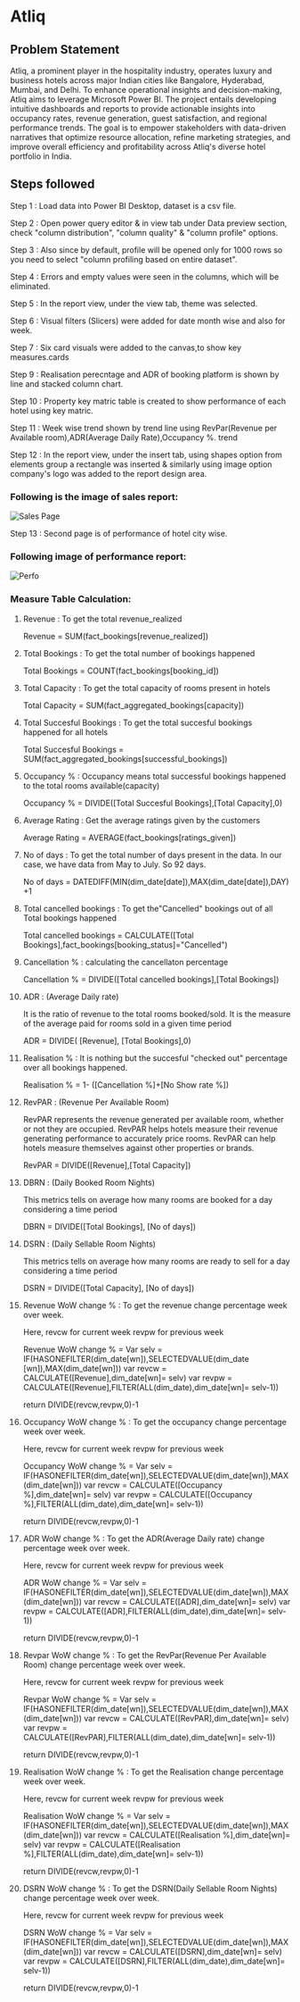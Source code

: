 # Atliq
## Problem Statement

Atliq, a prominent player in the hospitality industry, operates luxury and business hotels across major Indian cities like Bangalore, Hyderabad, Mumbai, and Delhi. To enhance operational insights and decision-making, Atliq aims to leverage Microsoft Power BI. The project entails developing intuitive dashboards and reports to provide actionable insights into occupancy rates, revenue generation, guest satisfaction, and regional performance trends. The goal is to empower stakeholders with data-driven narratives that optimize resource allocation, refine marketing strategies, and improve overall efficiency and profitability across Atliq's diverse hotel portfolio in India.

## Steps followed
Step 1 : Load data into Power BI Desktop, dataset is a csv file.

Step 2 : Open power query editor & in view tab under Data preview section, check "column distribution", "column quality" & "column profile" options.

Step 3 : Also since by default, profile will be opened only for 1000 rows so you need to select "column profiling based on entire dataset".

Step 4 : Errors and empty values were seen in the columns, which will be eliminated.

Step 5 : In the report view, under the view tab, theme was selected.

Step 6 : Visual filters (Slicers) were added for date month wise and also for week.

Step 7 : Six card visuals were added to the canvas,to show key measures.cards

Step 9 : Realisation perecntage and ADR of booking platform is shown by line and stacked column chart.

Step 10 : Property key matric table is created to show performance of each hotel using key matric.

Step 11 : Week wise trend shown by trend line using RevPar(Revenue per Available room),ADR(Average Daily Rate),Occupancy %. trend

Step 12 : In the report view, under the insert tab, using shapes option from elements group a rectangle was inserted & similarly using image option company's logo was added to the report design area. 
### Following is the image of sales report:
![Sales Page](https://github.com/aniketpawar123/Project-Atliq/assets/123149177/d565b26e-8884-4837-aebd-c0e9a53c1397)



Step 13 : Second page is of performance of hotel city wise. 
### Following image of performance report:


![Perfo](https://github.com/aniketpawar123/Project-Atliq/assets/123149177/62390f43-f24c-4887-b4fb-07783a0b311d)

### Measure Table Calculation:
1. Revenue : To get the total revenue_realized

    Revenue = SUM(fact_bookings[revenue_realized])

2. Total Bookings : To get the total number of bookings happened

    Total Bookings = COUNT(fact_bookings[booking_id])

3. Total Capacity : To get the total capacity of rooms present in hotels

    Total Capacity = SUM(fact_aggregated_bookings[capacity])

4. Total Succesful Bookings : To get the total succesful bookings happened for all hotels

    Total Succesful Bookings = SUM(fact_aggregated_bookings[successful_bookings])

5. Occupancy % : Occupancy means total successful bookings happened to the total rooms available(capacity)

    Occupancy % = DIVIDE([Total Succesful Bookings],[Total Capacity],0)

6. Average Rating : Get the average ratings given by the customers

    Average Rating = AVERAGE(fact_bookings[ratings_given])

7. No of days : To get the total number of days present in the data. In our case, we have data from May to July. So 92 days.

    No of days = DATEDIFF(MIN(dim_date[date]),MAX(dim_date[date]),DAY) +1

8. Total cancelled bookings : To get the"Cancelled" bookings out of all Total bookings happened

    Total cancelled bookings = CALCULATE([Total Bookings],fact_bookings[booking_status]="Cancelled")

9. Cancellation % : calculating the cancellaton percentage

    Cancellation % = DIVIDE([Total cancelled bookings],[Total Bookings])

10. ADR : (Average Daily rate)

    It is the ratio of revenue to the total rooms booked/sold. It is the measure of the average paid for rooms sold in a given time period

    ADR = DIVIDE( [Revenue], [Total Bookings],0)

11. Realisation % : It is nothing but the succesful "checked out" percentage over all bookings happened.

    Realisation % = 1- ([Cancellation %]+[No Show rate %])

12. RevPAR : (Revenue Per Available Room)

    RevPAR represents the revenue generated per available room, whether or not they are occupied. RevPAR helps hotels measure their revenue generating performance to accurately price rooms. RevPAR can help hotels measure themselves against other properties or brands.

    RevPAR = DIVIDE([Revenue],[Total Capacity])

13. DBRN : (Daily Booked Room Nights)

    This metrics tells on average how many rooms are booked for a day considering a time period

    DBRN = DIVIDE([Total Bookings], [No of days])
14. DSRN : (Daily Sellable Room Nights)

    This metrics tells on average how many rooms are ready to sell for a day considering a time period

    DSRN = DIVIDE([Total Capacity], [No of days])
15. Revenue WoW change % : To get the revenue change percentage week over week.

    Here, revcw for current week revpw for previous week

    Revenue WoW change % = 
    Var selv = IF(HASONEFILTER(dim_date[wn]),SELECTEDVALUE(dim_date [wn]),MAX(dim_date[wn]))
    var revcw = CALCULATE([Revenue],dim_date[wn]= selv)
    var revpw =  CALCULATE([Revenue],FILTER(ALL(dim_date),dim_date[wn]= selv-1))

    return
    DIVIDE(revcw,revpw,0)-1
16. Occupancy WoW change % : To get the occupancy change percentage week over week.

    Here, revcw for current week revpw for previous week

    Occupancy WoW change % = 
    Var selv = IF(HASONEFILTER(dim_date[wn]),SELECTEDVALUE(dim_date[wn]),MAX(dim_date[wn]))
    var revcw = CALCULATE([Occupancy %],dim_date[wn]= selv)
    var revpw =  CALCULATE([Occupancy %],FILTER(ALL(dim_date),dim_date[wn]= selv-1))

    return
    DIVIDE(revcw,revpw,0)-1

17. ADR WoW change % : To get the ADR(Average Daily rate) change percentage week over week.

    Here, revcw for current week revpw for previous week

    ADR WoW change % = 
    Var selv = IF(HASONEFILTER(dim_date[wn]),SELECTEDVALUE(dim_date[wn]),MAX(dim_date[wn]))
    var revcw = CALCULATE([ADR],dim_date[wn]= selv)
    var revpw =  CALCULATE([ADR],FILTER(ALL(dim_date),dim_date[wn]= selv-1))

    return
    DIVIDE(revcw,revpw,0)-1

18. Revpar WoW change % : To get the RevPar(Revenue Per Available Room) change percentage week over week.

    Here, revcw for current week revpw for previous week

    Revpar WoW change % = 
    Var selv = IF(HASONEFILTER(dim_date[wn]),SELECTEDVALUE(dim_date[wn]),MAX(dim_date[wn]))
    var revcw = CALCULATE([RevPAR],dim_date[wn]= selv)
    var revpw =  CALCULATE([RevPAR],FILTER(ALL(dim_date),dim_date[wn]= selv-1))

    return
    DIVIDE(revcw,revpw,0)-1

19. Realisation WoW change % : To get the Realisation change percentage week over week.

    Here, revcw for current week revpw for previous week

    Realisation WoW change % = 
    Var selv = IF(HASONEFILTER(dim_date[wn]),SELECTEDVALUE(dim_date[wn]),MAX(dim_date[wn]))
    var revcw = CALCULATE([Realisation %],dim_date[wn]= selv)
    var revpw =  CALCULATE([Realisation %],FILTER(ALL(dim_date),dim_date[wn]= selv-1))

    return
    DIVIDE(revcw,revpw,0)-1

20. DSRN WoW change % : To get the DSRN(Daily Sellable Room Nights) change percentage week over week.

    Here, revcw for current week revpw for previous week

    DSRN WoW change % = 
    Var selv = IF(HASONEFILTER(dim_date[wn]),SELECTEDVALUE(dim_date[wn]),MAX(dim_date[wn]))
    var revcw = CALCULATE([DSRN],dim_date[wn]= selv)
    var revpw =  CALCULATE([DSRN],FILTER(ALL(dim_date),dim_date[wn]= selv-1))

    return
    DIVIDE(revcw,revpw,0)-1
